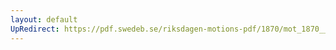 ```yaml
---
layout: default
UpRedirect: https://pdf.swedeb.se/riksdagen-motions-pdf/1870/mot_1870__ak__00029/mot_1870__ak__00029_002.pdf
---
```

